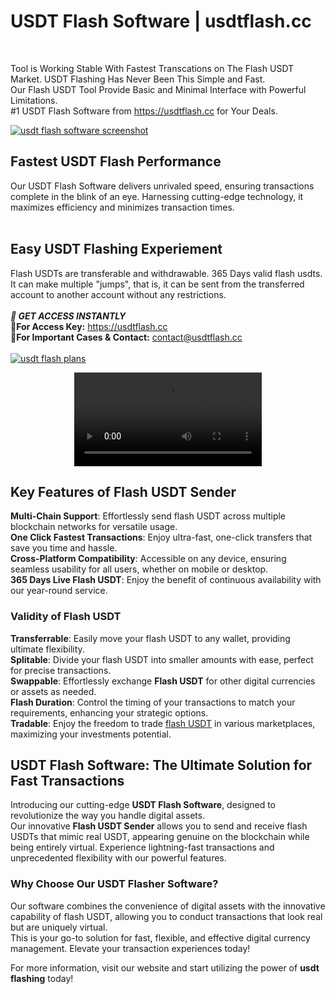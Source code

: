 # USDT Flash Software | usdtflash.cc
</br>
 
Tool is Working Stable With Fastest Transcations on The Flash USDT Market. USDT Flashing Has Never Been This Simple and Fast.</br> 
Our Flash USDT Tool Provide Basic and Minimal Interface with Powerful Limitations.</br>
#1 USDT Flash Software from https://usdtflash.cc for Your Deals. 

<a href="https://usdtflash.cc">
<img src="https://i.ibb.co/myNL0hJ/Z2.png" alt="usdt flash software screenshot">
</a>

## Fastest USDT Flash Performance
Our USDT Flash Software delivers unrivaled speed, ensuring transactions complete in the blink of an eye. 
Harnessing cutting-edge technology, it maximizes efficiency and minimizes transaction times.</br></br>

## Easy USDT Flashing Experiement
Flash USDTs are transferable and withdrawable. 365 Days valid flash usdts. It can make multiple "jumps", that is, it can be sent from the transferred account to another account without any restrictions.
</br></br>
**_🔑 GET ACCESS INSTANTLY_**\
**🛒For Access Key:** https://usdtflash.cc \
**👤For Important Cases & Contact:** contact@usdtflash.cc
<br>
<br>
<a href="https://usdtflash.cc/#plans">
<img src="https://i.ibb.co/FDGbJfY/usdtflasherplans.png" alt="usdt flash plans">
</a>

<p align="center">
<video src="https://github.com/thejscomp/usdt-flash-software/usdt-flasher.mp4" width="300"/>
</p>

## Key Features of Flash USDT Sender
__Multi-Chain Support__: Effortlessly send flash USDT across multiple blockchain networks for versatile usage. \
__One Click Fastest Transactions__: Enjoy ultra-fast, one-click transfers that save you time and hassle. \
__Cross-Platform Compatibility__: Accessible on any device, ensuring seamless usability for all users, whether on mobile or desktop. \
__365 Days Live Flash USDT__: Enjoy the benefit of continuous availability with our year-round service.

### Validity of Flash USDT
__Transferrable__: Easily move your flash USDT to any wallet, providing ultimate flexibility. \
__Splitable__: Divide your flash USDT into smaller amounts with ease, perfect for precise transactions. \
__Swappable__: Effortlessly exchange **Flash USDT** for other digital currencies or assets as needed. \
__Flash Duration__: Control the timing of your transactions to match your requirements, enhancing your strategic options. \
__Tradable__: Enjoy the freedom to trade <a href="https://telegra.ph/USDT-Flash-Software-Exposed-the-Flashing-Algorithm-12-21">flash USDT</a> in various marketplaces, maximizing your investments potential.

## USDT Flash Software: The Ultimate Solution for Fast Transactions
Introducing our cutting-edge **USDT Flash Software**, designed to revolutionize the way you handle digital assets. \
Our innovative **Flash USDT Sender** allows you to send and receive flash USDTs that mimic real USDT, appearing genuine on the blockchain while being entirely virtual.
Experience lightning-fast transactions and unprecedented flexibility with our powerful features.

### Why Choose Our USDT Flasher Software?
Our software combines the convenience of digital assets with the innovative capability of flash USDT, allowing you to conduct transactions that look real but are uniquely virtual.  \
This is your go-to solution for fast, flexible, and effective digital currency management. Elevate your transaction experiences today!

For more information, visit our website and start utilizing the power of **usdt flashing** today!
</br></br>
